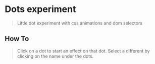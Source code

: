 # Dots experiment

> Little dot experiment with css animations and dom selectors

## How To

> Click on a dot to start an effect on that dot.
> Select a different by clicking on the name under the dots.
